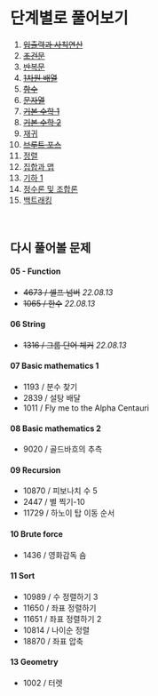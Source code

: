 # 단계별로 풀어보기

1. ~~[입출력과 사칙연산](https://www.acmicpc.net/step/1)~~
2. ~~[조건문](https://www.acmicpc.net/step/4)~~
3. ~~[반복문](https://www.acmicpc.net/step/3)~~
4. ~~[1차원 배열](https://www.acmicpc.net/step/6)~~
5. ~~[함수](https://www.acmicpc.net/step/5)~~
6. ~~[문자열](https://www.acmicpc.net/step/7)~~
7. ~~[기본 수학 1](https://www.acmicpc.net/step/8)~~
8. ~~[기본 수학 2](https://www.acmicpc.net/step/10)~~
9. [재귀](https://www.acmicpc.net/step/19)
10. ~~[브루트 포스](https://www.acmicpc.net/step/22)~~
11. [정렬](https://www.acmicpc.net/step/9)
12. [집합과 맵](https://www.acmicpc.net/step/49)
13. [기하 1](https://www.acmicpc.net/step/50)
14. [정수론 및 조합론](https://www.acmicpc.net/step/18)
15. [백트래킹](https://www.acmicpc.net/step/34)

<br>

## 다시 풀어볼 문제
#### 05 - Function
- ~~4673 / 셀프 넘버~~ *22.08.13*
- ~~1065 / 한수~~ *22.08.13*

#### 06 String
- ~~1316 / 그룹 단어 체커~~ *22.08.13*

#### 07 Basic mathematics 1
- 1193 / 분수 찾기
- 2839 / 설탕 배달
- 1011 / Fly me to the Alpha Centauri

#### 08 Basic mathematics 2
- 9020 / 골드바흐의 추측

#### 09 Recursion
- 10870 / 피보나치 수 5
- 2447 / 별 찍기-10
- 11729 / 하노이 탑 이동 순서

#### 10 Brute force
- 1436 / 영화감독 숌

#### 11 Sort
- 10989 / 수 정렬하기 3
- 11650 / 좌표 정렬하기
- 11651 / 좌표 정렬하기 2
- 10814 / 나이순 정렬
- 18870 / 좌표 압축

#### 13 Geometry
- 1002 / 터렛
